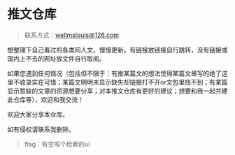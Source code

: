 # 推文仓库

> 联系方式：wellmslouis@126.com

想整理下自己看过的各类同人文，慢慢更新。有链接放链接自行跳转，没有链接或国内上不去的网址放文件自行取阅。

如果您遇到任何情况（包括但不限于：有推某篇文的想法觉得某篇文章写的绝了这里不收录实在可惜；某篇文明明未显示缺失却链接打不开or文包里找不到；有某篇显示暂缺的文章的资源想要分享；对本推文仓库有更好的建议；想要和我一起共建此仓库等），欢迎和我交流！

欢迎大家分享本仓库。

如有侵权请联系我删除。

> flag：有空写个检索的ui